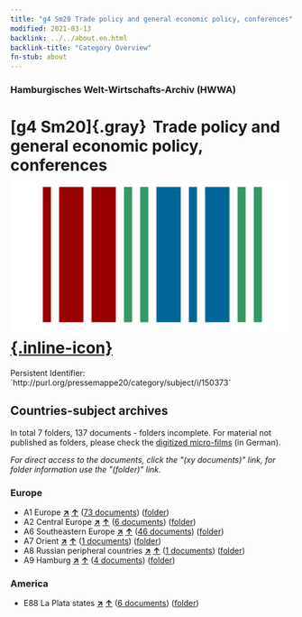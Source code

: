 ```yaml
---
title: "g4 Sm20 Trade policy and general economic policy, conferences"
modified: 2021-03-13
backlink: ../../about.en.html
backlink-title: "Category Overview"
fn-stub: about
---
```


### Hamburgisches Welt-Wirtschafts-Archiv (HWWA)

# [g4 Sm20]{.gray}&#8201; Trade policy and general economic policy, conferences &#160; [![Wikidata](/images/Wikidata-logo.svg "Wikidata"){.inline-icon}](http://www.wikidata.org/entity/Q104700018)

<div class="hint">Persistent Identifier: `http://purl.org/pressemappe20/category/subject/i/150373`</div>







## Countries-subject archives





In total 7 folders, 137 documents - folders incomplete.
For material not published as folders, please check the [digitized micro-films](/film/h1_sh.de.html) (in German).

_For direct access to the documents, click the "(xy documents)" link, for folder information use the "(folder)" link._



### Europe

- A1 Europe [**&nearr;**](../../../geo/i/140892/about.en.html "Europe (all folders)") [**&uarr;**](../../../geo/about.en.html#A1 "Country category system") (<a href="https://pm20.zbw.eu/iiifview/folder/sh/140892,150373" title="about: Europe : Trade policy and general economic policy, conferences" target="_blank">73 documents</a>) ([folder](../../../../folder/sh/1408xx/140892/1503xx/150373/about.en.html))
- A2 Central Europe [**&nearr;**](../../../geo/i/140895/about.en.html "Central Europe (all folders)") [**&uarr;**](../../../geo/about.en.html#A2 "Country category system") (<a href="https://pm20.zbw.eu/iiifview/folder/sh/140895,150373" title="about: Central Europe : Trade policy and general economic policy, conferences" target="_blank">6 documents</a>) ([folder](../../../../folder/sh/1408xx/140895/1503xx/150373/about.en.html))
- A6 Southeastern Europe [**&nearr;**](../../../geo/i/140900/about.en.html "Southeastern Europe (all folders)") [**&uarr;**](../../../geo/about.en.html#A6 "Country category system") (<a href="https://pm20.zbw.eu/iiifview/folder/sh/140900,150373" title="about: Southeastern Europe : Trade policy and general economic policy, conferences" target="_blank">46 documents</a>) ([folder](../../../../folder/sh/1409xx/140900/1503xx/150373/about.en.html))
- A7 Orient [**&nearr;**](../../../geo/i/140902/about.en.html "Orient (all folders)") [**&uarr;**](../../../geo/about.en.html#A7 "Country category system") (<a href="https://pm20.zbw.eu/iiifview/folder/sh/140902,150373" title="about: Orient : Trade policy and general economic policy, conferences" target="_blank">1 documents</a>) ([folder](../../../../folder/sh/1409xx/140902/1503xx/150373/about.en.html))
- A8 Russian peripheral countries [**&nearr;**](../../../geo/i/140904/about.en.html "Russian peripheral countries (all folders)") [**&uarr;**](../../../geo/about.en.html#A8 "Country category system") (<a href="https://pm20.zbw.eu/iiifview/folder/sh/140904,150373" title="about: Russian peripheral countries : Trade policy and general economic policy, conferences" target="_blank">1 documents</a>) ([folder](../../../../folder/sh/1409xx/140904/1503xx/150373/about.en.html))
- A9 Hamburg [**&nearr;**](../../../geo/i/140905/about.en.html "Hamburg (all folders)") [**&uarr;**](../../../geo/about.en.html#A9 "Country category system") (<a href="https://pm20.zbw.eu/iiifview/folder/sh/140905,150373" title="about: Hamburg : Trade policy and general economic policy, conferences" target="_blank">4 documents</a>) ([folder](../../../../folder/sh/1409xx/140905/1503xx/150373/about.en.html))

### America

- E88 La Plata states [**&nearr;**](../../../geo/i/141693/about.en.html "La Plata states (all folders)") [**&uarr;**](../../../geo/about.en.html#E88 "Country category system") (<a href="https://pm20.zbw.eu/iiifview/folder/sh/141693,150373" title="about: La Plata states : Trade policy and general economic policy, conferences" target="_blank">6 documents</a>) ([folder](../../../../folder/sh/1416xx/141693/1503xx/150373/about.en.html))








